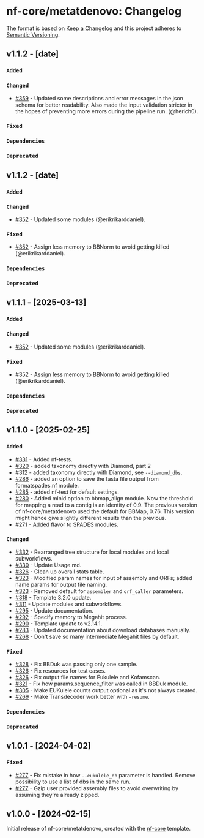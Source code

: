 # nf-core/metatdenovo: Changelog

The format is based on [Keep a Changelog](https://keepachangelog.com/en/1.0.0/)
and this project adheres to [Semantic Versioning](https://semver.org/spec/v2.0.0.html).

## v1.1.2 - [date]

### `Added`

### `Changed`

- [#359](https://github.com/nf-core/metatdenovo/pull/359) - Updated some descriptions and error messages in the json schema for better readability. Also made the input validation stricter in the hopes of preventing more errors during the pipeline run. (@herich0).

### `Fixed`

### `Dependencies`

### `Deprecated`

## v1.1.2 - [date]

### `Added`

### `Changed`

- [#352](https://github.com/nf-core/metatdenovo/pull/352) - Updated some modules (@erikrikarddaniel).

### `Fixed`

- [#352](https://github.com/nf-core/metatdenovo/pull/352) - Assign less memory to BBNorm to avoid getting killed (@erikrikarddaniel).

### `Dependencies`

### `Deprecated`

## v1.1.1 - [2025-03-13]

### `Added`

### `Changed`

- [#352](https://github.com/nf-core/metatdenovo/pull/352) - Updated some modules (@erikrikarddaniel).

### `Fixed`

- [#352](https://github.com/nf-core/metatdenovo/pull/352) - Assign less memory to BBNorm to avoid getting killed (@erikrikarddaniel).

### `Dependencies`

### `Deprecated`

## v1.1.0 - [2025-02-25]

### `Added`

- [#331](https://github.com/nf-core/metatdenovo/pull/331) - Added nf-tests.
- [#320](https://github.com/nf-core/metatdenovo/pull/320) - added taxonomy directly with Diamond, part 2
- [#312](https://github.com/nf-core/metatdenovo/pull/312) - added taxonomy directly with Diamond, see `--diamond_dbs`.
- [#286](https://github.com/nf-core/metatdenovo/pull/286) - added an option to save the fasta file output from formatspades.nf module.
- [#285](https://github.com/nf-core/metatdenovo/pull/285) - added nf-test for default settings.
- [#280](https://github.com/nf-core/metatdenovo/issues/280) - Added minid option to bbmap_align module. Now the threshold for mapping a read to a contig is an identity of 0.9. The previous version of nf-core/metatdenovo used the default for BBMap, 0.76. This version might hence give slightly different results than the previous.
- [#271](https://github.com/nf-core/metatdenovo/issues/271) - Added flavor to SPADES modules.

### `Changed`

- [#332](https://github.com/nf-core/metatdenovo/pull/332) - Rearranged tree structure for local modules and local subworkflows.
- [#330](https://github.com/nf-core/metatdenovo/pull/330) - Update Usage.md.
- [#326](https://github.com/nf-core/metatdenovo/pull/326) - Clean up overall stats table.
- [#323](https://github.com/nf-core/metatdenovo/pull/323) - Modified param names for input of assembly and ORFs; added name params for output file naming.
- [#323](https://github.com/nf-core/metatdenovo/pull/323) - Removed default for `assembler` and `orf_caller` parameters.
- [#318](https://github.com/nf-core/metatdenovo/pull/318) - Template 3.2.0 update.
- [#311](https://github.com/nf-core/metatdenovo/pull/311) - Update modules and subworkflows.
- [#295](https://github.com/nf-core/metatdenovo/pull/295) - Update documentation.
- [#292](https://github.com/nf-core/metatdenovo/pull/292) - Specify memory to Megahit process.
- [#290](https://github.com/nf-core/metatdenovo/pull/290) - Template update to v2.14.1.
- [#283](https://github.com/nf-core/metatdenovo/pull/283) - Updated documentation about download databases manually.
- [#268](https://github.com/nf-core/metatdenovo/pull/268) - Don't save so many intermediate Megahit files by default.

### `Fixed`

- [#328](https://github.com/nf-core/metatdenovo/pull/328) - Fix BBDuk was passing only one sample.
- [#326](https://github.com/nf-core/metatdenovo/pull/326) - Fix resources for test cases.
- [#326](https://github.com/nf-core/metatdenovo/pull/326) - Fix output file names for Eukulele and Kofamscan.
- [#321](https://github.com/nf-core/metatdenovo/pull/321) - Fix how params.sequence_filter was called in BBDuk module.
- [#305](https://github.com/nf-core/metatdenovo/pull/305) - Make EUKulele counts output optional as it's not always created.
- [#269](https://github.com/nf-core/metatdenovo/pull/269) - Make Transdecoder work better with `-resume`.

### `Dependencies`

### `Deprecated`

## v1.0.1 - [2024-04-02]

### `Fixed`

- [#277](https://github.com/nf-core/metatdenovo/pull/277) - Fix mistake in how `--eukulele_db` parameter is handled. Remove possibility to use a list of dbs in the same run.
- [#277](https://github.com/nf-core/metatdenovo/pull/277) - Gzip user provided assembly files to avoid overwriting by assuming they're already zipped.

## v1.0.0 - [2024-02-15]

Initial release of nf-core/metatdenovo, created with the [nf-core](https://nf-co.re/) template.
